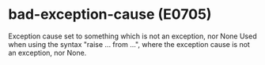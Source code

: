 # bad-exception-cause (E0705)

Exception cause set to something which is not an exception, nor None
Used when using the syntax "raise ... from ...", where the exception
cause is not an exception, nor None.
